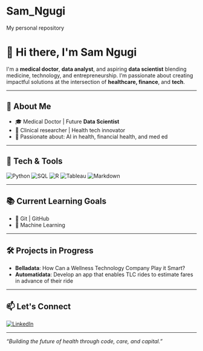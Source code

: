 # Sam_Ngugi  
My personal repository

# 👋 Hi there, I'm Sam Ngugi

I'm a **medical doctor**, **data analyst**, and aspiring **data scientist** blending medicine, technology, and entrepreneurship. I’m passionate about creating impactful solutions at the intersection of **healthcare, finance**, and **tech**.

---

## 🔎 About Me

- 🎓 Medical Doctor | Future **Data Scientist**
- 🧪 Clinical researcher | Health tech innovator
- 🌱 Passionate about: AI in health, financial health, and med ed

---

## 🧰 Tech & Tools

![Python](https://img.shields.io/badge/Python-3670A0?style=for-the-badge&logo=python&logoColor=white)
![SQL](https://img.shields.io/badge/SQL-336791?style=for-the-badge&logo=postgresql&logoColor=white)
![R](https://img.shields.io/badge/R-276DC3?style=for-the-badge&logo=r&logoColor=white)
![Tableau](https://img.shields.io/badge/Tableau-E97627?style=for-the-badge&logo=tableau&logoColor=white)
![Markdown](https://img.shields.io/badge/Markdown-000000?style=for-the-badge&logo=markdown&logoColor=white)

---

## 📚 Current Learning Goals

- 📘 Git | GitHub
- 🤖 Machine Learning

---

## 🛠 Projects in Progress

- **Belladata**: How Can a Wellness Technology Company Play it Smart?  
- **Automatidata**: Develop an app that enables TLC rides to estimate fares in advance of their ride 

---

## 📫 Let's Connect

[![LinkedIn](https://img.shields.io/badge/LinkedIn-Sam%20Ngugi-blue?style=for-the-badge&logo=linkedin)](https://www.linkedin.com/in/sam-ngugi-857492269/)

---

_“Building the future of health through code, care, and capital.”_
